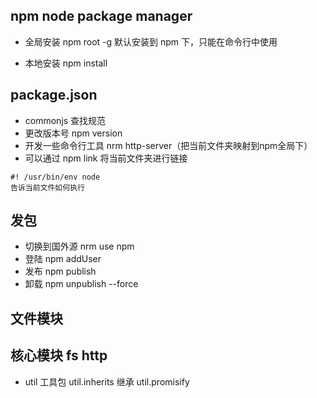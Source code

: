 ## npm node package manager

- 全局安装 npm root -g 默认安装到 npm 下，只能在命令行中使用

- 本地安装 npm install 

## package.json
- commonjs 查找规范
- 更改版本号 npm version
- 开发一些命令行工具 nrm http-server（把当前文件夹映射到npm全局下）
- 可以通过 npm link 将当前文件夹进行链接

```
#! /usr/bin/env node
告诉当前文件如何执行
```

## 发包
- 切换到国外源 nrm use npm
- 登陆 npm addUser
- 发布 npm publish
- 卸载 npm unpublish --force

## 文件模块

## 核心模块 fs http
- util 工具包 util.inherits 继承 util.promisify